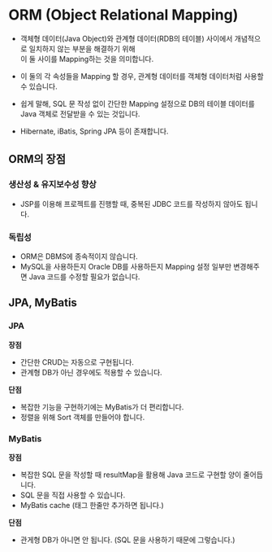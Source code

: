 # ORM (Object Relational Mapping)
* 객체형 데이터(Java Object)와 관계형 데이터(RDB의 테이블) 사이에서 개념적으로 일치하지 않는 부분을 해결하기 위해<br/>
이 둘 사이를 Mapping하는 것을 의미합니다.

* 이 둘의 각 속성들을 Mapping 할 경우, 관계형 데이터를 객체형 데이터처럼 사용할 수 있습니다.

* 쉽게 말해, SQL 문 작성 없이 간단한 Mapping 설정으로 DB의 테이블 데이터를 Java 객체로 전달받을 수 있는 것입니다.

* Hibernate, iBatis, Spring JPA 등이 존재합니다.

## ORM의 장점

### 생산성 & 유지보수성 향상
* JSP를 이용해 프로젝트를 진행할 때, 중복된 JDBC 코드를 작성하지 않아도 됩니다.
    
### 독립성
* ORM은 DBMS에 종속적이지 않습니다.
* MySQL을 사용하든지 Oracle DB를 사용하든지 Mapping 설정 일부만 변경해주면 Java 코드를 수정할 필요가 없습니다. 

## JPA, MyBatis

### JPA
**장점**
* 간단한 CRUD는 자동으로 구현됩니다.
* 관계형 DB가 아닌 경우에도 적용할 수 있습니다.

**단점**
* 복잡한 기능을 구현하기에는 MyBatis가 더 편리합니다.
* 정렬을 위해 Sort 객체를 만들어야 합니다.

### MyBatis
**장점**
* 복잡한 SQL 문을 작성할 때 resultMap을 활용해 Java 코드로 구현할 양이 줄어듭니다.
* SQL 문을 직접 사용할 수 있습니다.
* MyBatis cache (태그 한줄만 추가하면 됩니다.)

**단점**
* 관게형 DB가 아니면 안 됩니다. (SQL 문을 사용하기 때문에 그렇습니다.)